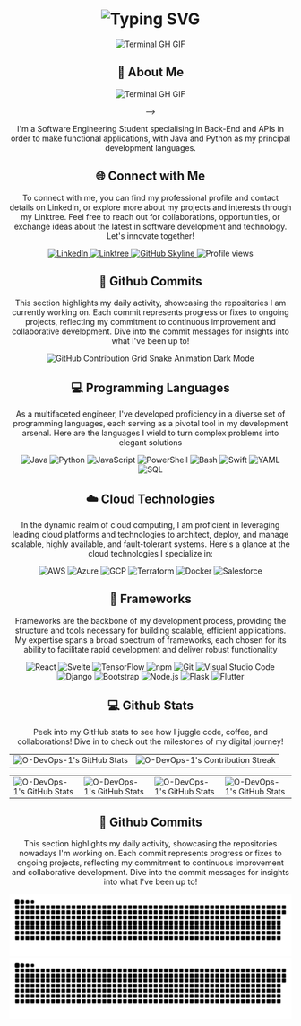<div align="center">
  <h1><img src="https://readme-typing-svg.herokuapp.com?font=Jetbrains+mono&size=40&duration=3000&color=33FF33&center=true&vCenter=true&width=435&lines=Hey..+I'm+O-DevOps-1;This+is..;..my+Github.." alt="Typing SVG"/></h1>
  <p><img src="termina-gh.gif" alt="Terminal GH GIF" /></p>
</div>

<div align="center">
  <h2>🚀 About Me</h2>
   <p><img src="termina-gh.gif" alt="Terminal GH GIF" /></p> -->
  <p>I'm a Software Engineering Student specialising in Back-End and APIs in order to make functional applications, with Java and Python as my principal development languages.</p>
</div>

<div align="center">
  <h2 align="center" class="section-heading">🌐 Connect with Me</h2>
  <p> To connect with me, you can find my professional profile and contact details on LinkedIn, or explore more about my projects and interests through my Linktree. Feel free to reach out for collaborations, opportunities, or exchange ideas about the latest in software development and technology. Let's innovate together! </p>
  <div align="center">
    <a href="https://www.linkedin.com/in/omar-fattah-serir-navarro-94133b2a8/">
      <img src="https://img.shields.io/badge/O-DevOps-1-0077B5?style=for-the-badge&logo=linkedin&logoColor=white" alt="LinkedIn"/>
    </a>
    <a href="[https://linktr.ee/o-devops-1](https://www.linkedin.com/in/omar-fattah-serir-navarro-94133b2a8/)">
      <img src="https://img.shields.io/badge/Linktree-39E09B?style=for-the-badge&logo=Linktree&logoColor=white" alt="Linktree"/>
    </a>
    <a href="https://github.com/O-DevOps-1/O-DevOps-1" target="_blank">
      <img src="https://img.shields.io/badge/View%20on%20GitHub-%230077B5.svg?&style=for-the-badge&logo=github&logoColor=white" alt="GitHub Skyline"/>
    </a>
    <img src="https://komarev.com/ghpvc/?username=O-DevOps-1&style=for-the-badge" alt="Profile views" />
  </div>

  <div align="center">
    <h2>🚀 Github Commits</h2>
    <p>This section highlights my daily activity, showcasing the repositories I am currently working on. Each commit represents progress or fixes to ongoing projects, reflecting my commitment to continuous improvement and collaborative development. Dive into the commit messages for insights into what I've been up to!</p>
    <img src="https://raw.githubusercontent.com/O-DevOps-1/O-DevOps-1/output/github-contribution-grid-snake-dark.svg#gh-dark-mode-only" alt="GitHub Contribution Grid Snake Animation Dark Mode"/>
  </div>

  <h2 align="center" class="section-heading">💻 Programming Languages</h2>
  <p> As a multifaceted engineer, I've developed proficiency in a diverse set of programming languages, each serving as a pivotal tool in my development arsenal. Here are the languages I wield to turn complex problems into elegant solutions</p>
  <div align="center">
    <img src="https://img.shields.io/badge/Java-007396?style=for-the-badge&logo=java&logoColor=white" alt="Java" />
    <img src="https://img.shields.io/badge/Python-3776AB?style=for-the-badge&logo=python&logoColor=white" alt="Python"/>
    <img src="https://img.shields.io/badge/JavaScript-F7DF1E?style=for-the-badge&logo=javascript&logoColor=black" alt="JavaScript"/>
    <img src="https://img.shields.io/badge/PowerShell-5391FE?style=for-the-badge&logo=powershell&logoColor=white" alt="PowerShell"/>
    <img src="https://img.shields.io/badge/Bash-4EAA25?style=for-the-badge&logo=gnu-bash&logoColor=white" alt="Bash"/>
    <img src="https://img.shields.io/badge/Swift-FA7343?style=for-the-badge&logo=swift&logoColor=white" alt="Swift"/>
    <img src="https://img.shields.io/badge/YAML-0A0A0A?style=for-the-badge" alt="YAML"/>
    <img src="https://img.shields.io/badge/SQL-00ADD8?style=for-the-badge&logo=go&logoColor=white" alt="SQL"/>
  </div>
  <h2 align="center" class="section-heading">☁️ Cloud Technologies</h2>
  <p>In the dynamic realm of cloud computing, I am proficient in leveraging leading cloud platforms and technologies to architect, deploy, and manage scalable, highly available, and fault-tolerant systems. Here's a glance at the cloud technologies I specialize in:</p>
  <div align="center">
    <img src="https://img.shields.io/badge/AWS-FF9900?style=for-the-badge&logo=amazonaws&logoColor=white" alt="AWS" />
    <img src="https://img.shields.io/badge/Azure-0089D6?style=for-the-badge&logo=microsoftazure&logoColor=white" alt="Azure"/>
    <img src="https://img.shields.io/badge/GCP-4285F4?style=for-the-badge&logo=googlecloud&logoColor=white" alt="GCP"/>
    <img src="https://img.shields.io/badge/Terraform-623CE4?style=for-the-badge&logo=terraform&logoColor=white" alt="Terraform"/>
    <img src="https://img.shields.io/badge/Docker-2496ED?style=for-the-badge&logo=docker&logoColor=white" alt="Docker"/>
    <img src="https://img.shields.io/badge/Salesforce-00A1E0?style=for-the-badge&logo=salesforce&logoColor=white" alt="Salesforce"/>
  </div>

  <h2 align="center" class="section-heading">🔧 Frameworks</h2>
  <p>Frameworks are the backbone of my development process, providing the structure and tools necessary for building scalable, efficient applications. My expertise spans a broad spectrum of frameworks, each chosen for its ability to facilitate rapid development and deliver robust functionality</p>
  <div align="center">
    <img src="https://img.shields.io/badge/React-20232A?style=for-the-badge&logo=react&logoColor=61DAFB" alt="React"/>
    <img src="https://img.shields.io/badge/Svelte-FF3E00?style=for-the-badge&logo=svelte&logoColor=white" alt="Svelte"/>
    <img src="https://img.shields.io/badge/TensorFlow-FF6F00?style=for-the-badge&logo=tensorflow&logoColor=white" alt="TensorFlow"/>
    <img src="https://img.shields.io/badge/npm-CB3837?style=for-the-badge&logo=npm&logoColor=white" alt="npm"/>
    <img src="https://img.shields.io/badge/Git-F05032?style=for-the-badge&logo=git&logoColor=white" alt="Git"/>
    <img src="https://img.shields.io/badge/Visual%20Studio%20Code-007ACC?style=for-the-badge&logo=visualstudiocode&logoColor=white" alt="Visual Studio Code"/>
    <img src="https://img.shields.io/badge/Django-092E20?style=for-the-badge&logo=django&logoColor=green" alt="Django"/>
    <img src="https://img.shields.io/badge/Bootstrap-7952B3?style=for-the-badge&logo=bootstrap&logoColor=white" alt="Bootstrap"/>
    <img src="https://img.shields.io/badge/Node.js-339933?style=for-the-badge&logo=nodedotjs&logoColor=white" alt="Node.js"/>
    <img src="https://img.shields.io/badge/Flask-000000?style=for-the-badge&logo=flask&logoColor=white" alt="Flask"/>
    <img src="https://img.shields.io/badge/Flutter-02569B?style=for-the-badge&logo=flutter&logoColor=white" alt="Flutter"/>
  </div>
  <div align="center">
    <h2 align="center" class="section-heading"> 💻 Github Stats</h2>
    <p>Peek into my GitHub stats to see how I juggle code, coffee, and collaborations! Dive in to check out the milestones of my digital journey!</p>
    <table align="center" width="100%" height="100%" >
      <tr>
        <td><img style="border: none;" src="https://github-profile-summary-cards.vercel.app/api/cards/profile-details?username=O-DevOps-1&theme=github_dark" alt="O-DevOps-1's GitHub Stats"/></td>
        <td><img style="border: none;" src="https://github-readme-streak-stats.herokuapp.com/?user=O-DevOps-1&theme=merko" alt="O-DevOps-1's Contribution Streak"/></td>
      </tr>
    </table>
    <table align="center" width="100%" height="100%" >
      <tr>
        <td><img style="border: none;" src="https://github-profile-summary-cards.vercel.app/api/cards/stats?username=O-DevOps-1&theme=github_dark" alt="O-DevOps-1's GitHub Stats"/></td>
        <td><img style="border: none;" src="https://github-profile-summary-cards.vercel.app/api/cards/productive-time?username=O-DevOps-1&theme=github_dark&utcOffset=10" alt="O-DevOps-1's GitHub Stats"/>
        <td><img style="border: none;" src="https://github-profile-summary-cards.vercel.app/api/cards/repos-per-language?username=O-DevOps-1&theme=github_dark" alt="O-DevOps-1's GitHub Stats"/></td>
        <td><img style="border: none;" src="https://github-profile-summary-cards.vercel.app/api/cards/most-commit-language?username=O-DevOps-1&theme=github_dark" alt="O-DevOps-1's GitHub Stats"/></td>
      </tr>
    </table>
      <h2>🚀 Github Commits</h2>
    <p>This section highlights my daily activity, showcasing the repositories nowadays I'm working on. Each commit represents progress or fixes to ongoing projects, reflecting my commitment to continuous improvement and collaborative development. Dive into the commit messages for insights into what I've been up to!</p>
  <img src="https://raw.githubusercontent.com/zanepearton/zanepearton/output/github-contribution-grid-snake-dark.svg#gh-dark-mode-only" alt="GitHub Contribution Grid Snake Animation Dark Mode"/>
  <img src="https://raw.githubusercontent.com/zanepearton/zanepearton/output/github-contribution-grid-snake.svg#gh-light-mode-only" alt="GitHub Contribution Grid Snake Animation Light Mode"/>
</div>
